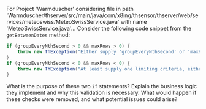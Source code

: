 For Project 'Warmduscher' considering file in path 'Warmduscher/thserver/src/main/java/com/x8ing/thsensor/thserver/web/services/meteoswiss/MeteoSwissService.java' with name 'MeteoSwissService.java'... 
Consider the following code snippet from the `getBetweenDates` method:

```java
if (groupEveryNthSecond > 0 && maxRows > 0) {
    throw new ThException("Either supply 'groupEveryNthSecond' or 'maxRows' as a param. Both is not possible");
}
if (groupEveryNthSecond < 0 && maxRows < 0) {
    throw new ThException("At least supply one limiting criteria, either 'groupEveryNthSecond' or 'maxRows' as a param.");
}
```

What is the purpose of these two `if` statements? Explain the business logic they implement and why this validation is necessary. What would happen if these checks were removed, and what potential issues could arise?